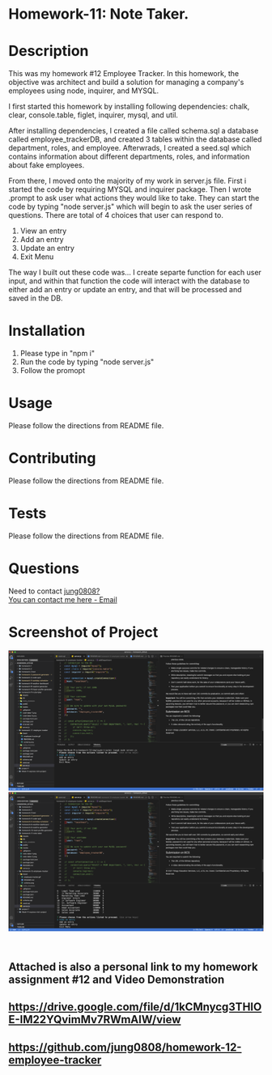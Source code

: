 # Homework-11: Note Taker.

# Description

This was my homework #12 Employee Tracker. In this homework, the objective was architect and build a solution for managing a company's employees using node, inquirer, and MYSQL.

I first started this homework by installing following dependencies: chalk, clear, console.table, figlet, inquirer, mysql, and util.

After installing dependencies, I created a file called schema.sql a database called employee_trackerDB, and created 3 tables within the database called department, roles, and employee. Afterwrads, I created a seed.sql which contains information about different departments, roles, and information about fake employees.

From there, I moved onto the majority of my work in server.js file. First i started the code by requiring MYSQL and inquirer package. Then I wrote .prompt to ask user what actions they would like to take. They can start the code by typing "node server.js" which will begin to ask the user series of questions. There are total of 4 choices that user can respond to.

1. View an entry
2. Add an entry
3. Update an entry
4. Exit Menu

The way I built out these code was... I create separte function for each user input, and within that function the code will interact with the database to either add an entry or update an entry, and that will be processed and saved in the DB.

# Installation

1. Please type in "npm i" <br>
2. Run the code by typing "node server.js"
3. Follow the promopt

# Usage

Please follow the directions from README file.

# Contributing

Please follow the directions from README file.

# Tests

Please follow the directions from README file.

# Questions

Need to contact [jung0808?](https://github.com/jung0808) <br>
[You can contact me here - Email](mailto:j.nam0808@gmail.com)

# Screenshot of Project

![Screenshot](Employee-tracker-1.png)
![Screenshot](Employee-tracker-2.png)

## <br> Attached is also a personal link to my homework assignment #12 and Video Demonstration

## https://drive.google.com/file/d/1kCMnycg3THIOE-IM22YQvimMv7RWmAIW/view

## https://github.com/jung0808/homework-12-employee-tracker
